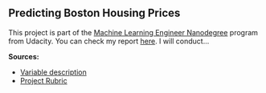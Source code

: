 Predicting Boston Housing Prices
--------------------------


This project is part of the [Machine Learning Engineer Nanodegree](https://www.udacity.com/course/machine-learning-engineer-nanodegree--nd009) program from Udacity. You can check my report <a href="" target="_blank">here</a>. I will conduct...


<b>Sources:</b>

- [Variable description](https://archive.ics.uci.edu/ml/datasets/Housing)
- [Project Rubric](https://docs.google.com/document/d/1b3u3HV2xMBAH7SQxdMPzr2QUaBJU8oeiCNdNh3AWLVY/pub?embedded=true)